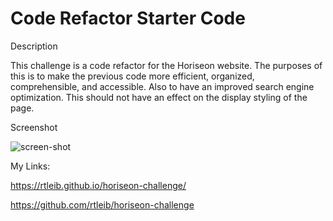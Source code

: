# Code Refactor Starter Code

Description

This challenge is a code refactor for the Horiseon website. 
The purposes of this is to make the previous code more efficient, organized, comprehensible, and accessible.
Also to have an improved search engine optimization.
This should not have an effect on the display styling of the page.

Screenshot

![screen-shot](https://user-images.githubusercontent.com/98301335/153806983-733bae3d-40b9-49c9-8db5-7fd8d3e56264.png)

My Links:

https://rtleib.github.io/horiseon-challenge/

https://github.com/rtleib/horiseon-challenge
